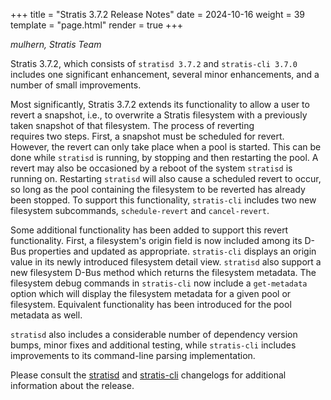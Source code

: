 +++
title = "Stratis 3.7.2 Release Notes"
date = 2024-10-16
weight = 39
template = "page.html"
render = true
+++

*mulhern, Stratis Team*

Stratis 3.7.2, which consists of `stratisd 3.7.2` and `stratis-cli 3.7.0`
includes one significant enhancement, several minor enhancements, and a
number of small improvements.

Most significantly, Stratis 3.7.2 extends its functionality to allow a user
to revert a snapshot, i.e., to overwrite a Stratis filesystem with a
previously taken snapshot of that filesystem. The process of reverting  
requires two steps. First, a snapshot must be scheduled for revert. However,
the revert can only take place when a pool is started. This can be done
while `stratisd` is running, by stopping and then restarting the pool. A
revert may also be occasioned by a reboot of the system `stratisd` is running
on. Restarting `stratisd` will also cause a scheduled revert to occur, 
so long as the pool containing the filesystem to be reverted has already
been stopped. To support this functionality, `stratis-cli` includes
two new filesystem subcommands, `schedule-revert` and `cancel-revert`.

Some additional functionality has been added to support this revert 
functionality. First, a filesystem's origin field is now included
among its D-Bus properties and updated as appropriate. `stratis-cli`
displays an origin value in its newly introduced filesystem detail view.
`stratisd` also support a new filesystem  D-Bus method which returns the
filesystem metadata. The filesystem debug commands in `stratis-cli` now
include a `get-metadata` option which will display the filesystem metadata
for a given pool or filesystem. Equivalent functionality has been
introduced for the pool metadata as well.

`stratisd` also includes a considerable number of dependency version bumps,
minor fixes and additional testing, while `stratis-cli` includes
improvements to its command-line parsing implementation.

<!-- more -->

Please consult the [stratisd] and [stratis-cli] changelogs for additional
information about the release.

[stratisd]: https://github.com/stratis-storage/stratisd/blob/rebase-3.6.0/CHANGES.txt 
[stratis-cli]: https://github.com/stratis-storage/stratis-cli/blob/rebase-3.6.0/CHANGES.txt

